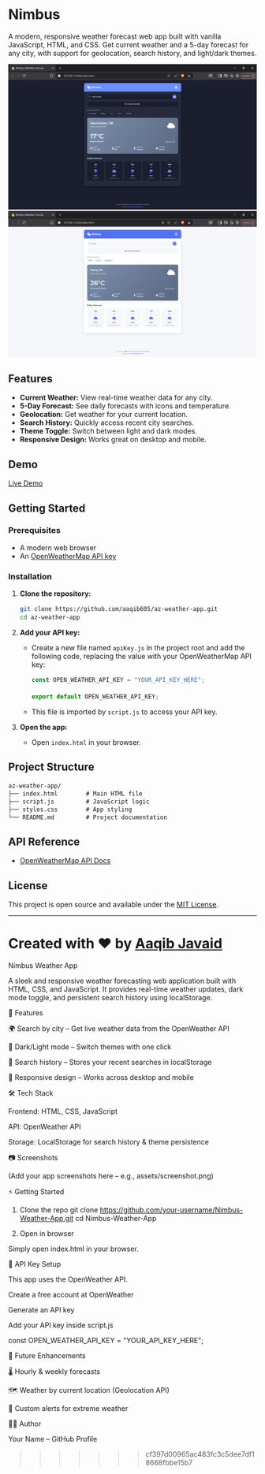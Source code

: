 
# Nimbus
A modern, responsive weather forecast web app built with vanilla JavaScript, HTML, and CSS. Get current weather and a 5-day forecast for any city, with support for geolocation, search history, and light/dark themes.

![App Screenshot in dark mode](./assets/Nimbus-dark-mode.png)
![App Screenshot in light mode](./assets/Nimbus-light-mode.png)

## Features

- **Current Weather:** View real-time weather data for any city.
- **5-Day Forecast:** See daily forecasts with icons and temperature.
- **Geolocation:** Get weather for your current location.
- **Search History:** Quickly access recent city searches.
- **Theme Toggle:** Switch between light and dark modes.
- **Responsive Design:** Works great on desktop and mobile.

## Demo

[Live Demo](https://algozenith-weather.netlify.app/)

## Getting Started

### Prerequisites

- A modern web browser
- An [OpenWeatherMap API key](https://openweathermap.org/api)

### Installation

1. **Clone the repository:**
   ```sh
   git clone https://github.com/aaqib605/az-weather-app.git
   cd az-weather-app
   ```
2. **Add your API key:**

   - Create a new file named `apiKey.js` in the project root and add the following code, replacing the value with your OpenWeatherMap API key:

     ```js
     const OPEN_WEATHER_API_KEY = "YOUR_API_KEY_HERE";

     export default OPEN_WEATHER_API_KEY;
     ```

   - This file is imported by `script.js` to access your API key.

3. **Open the app:**
   - Open `index.html` in your browser.

## Project Structure

```
az-weather-app/
├── index.html        # Main HTML file
├── script.js         # JavaScript logic
├── styles.css        # App styling
└── README.md         # Project documentation
```

## API Reference

- [OpenWeatherMap API Docs](https://openweathermap.org/api)

## License

This project is open source and available under the [MIT License](LICENSE).

---

Created with ❤️ by [Aaqib Javaid](https://github.com/aaqib605)
=======
Nimbus Weather App

A sleek and responsive weather forecasting web application built with HTML, CSS, and JavaScript.
It provides real-time weather updates, dark mode toggle, and persistent search history using localStorage.

🚀 Features

🌍 Search by city – Get live weather data from the OpenWeather API

🌙 Dark/Light mode – Switch themes with one click

📜 Search history – Stores your recent searches in localStorage

📱 Responsive design – Works across desktop and mobile

🛠️ Tech Stack

Frontend: HTML, CSS, JavaScript

API: OpenWeather API

Storage: LocalStorage for search history & theme persistence

📷 Screenshots

(Add your app screenshots here – e.g., assets/screenshot.png)

⚡ Getting Started
1. Clone the repo
git clone https://github.com/your-username/Nimbus-Weather-App.git
cd Nimbus-Weather-App

2. Open in browser

Simply open index.html in your browser.

🔑 API Key Setup

This app uses the OpenWeather API.

Create a free account at OpenWeather

Generate an API key

Add your API key inside script.js

const OPEN_WEATHER_API_KEY = "YOUR_API_KEY_HERE";

📌 Future Enhancements

🌡️ Hourly & weekly forecasts

🗺️ Weather by current location (Geolocation API)

🔔 Custom alerts for extreme weather

👨‍💻 Author

Your Name – GitHub Profile
>>>>>>> cf397d00965ac483fc3c5dee7df18668fbbe15b7
